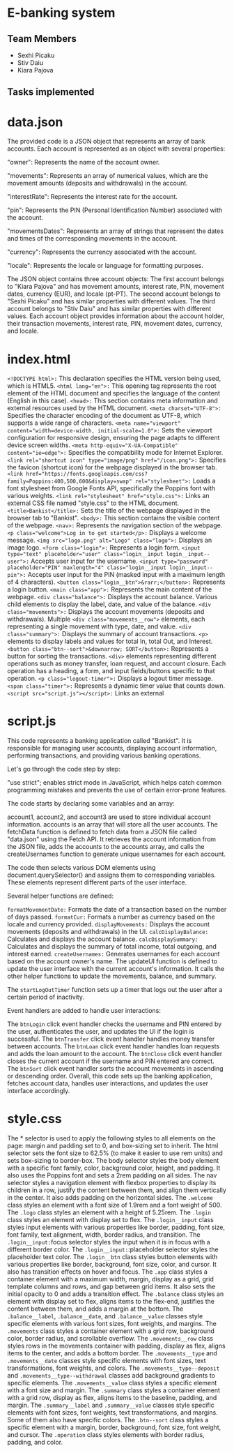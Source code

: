 # E-banking system

## Team Members

* Sexhi Picaku
* Stiv Daiu
* Kiara Pajova


## Tasks implemented

# data.json
The provided code is a JSON object that represents an array of bank accounts. Each account is represented as an object with several properties:

"owner": Represents the name of the account owner.

"movements": Represents an array of numerical values, which are the movement amounts (deposits and withdrawals) in the account.

"interestRate": Represents the interest rate for the account.

"pin": Represents the PIN (Personal Identification Number) associated with the account.

"movementsDates": Represents an array of strings that represent the dates and times of the corresponding movements in the account.

"currency": Represents the currency associated with the account.

"locale": Represents the locale or language for formatting purposes.

The JSON object contains three account objects:
The first account belongs to "Kiara Pajova" and has movement amounts, interest rate, PIN, movement dates, currency (EUR), and locale (pt-PT).
The second account belongs to "Sexhi Picaku" and has similar properties with different values.
The third account belongs to "Stiv Daiu" and has similar properties with different values.
Each account object provides information about the account holder, their transaction movements, interest rate, PIN, movement dates, currency, and locale.



# index.html

`<!DOCTYPE html>:` This declaration specifies the HTML version being used, which is HTML5.
`<html lang="en">:` This opening tag represents the root element of the HTML document and specifies the language of the content (English in this case).
`<head>:` This section contains meta information and external resources used by the HTML document.
`<meta charset="UTF-8">:` Specifies the character encoding of the document as UTF-8, which supports a wide range of characters.
`<meta name="viewport" content="width=device-width, initial-scale=1.0">:` Sets the viewport configuration for responsive design, ensuring the page adapts to different device screen widths.
`<meta http-equiv="X-UA-Compatible" content="ie=edge">:` Specifies the compatibility mode for Internet Explorer.
`<link rel="shortcut icon" type="image/png" href="/icon.png">:` Specifies the favicon (shortcut icon) for the webpage displayed in the browser tab.
`<link href="https://fonts.googleapis.com/css?family=Poppins:400,500,600&display=swap" rel="stylesheet">:` Loads a font stylesheet from Google Fonts API, specifically the Poppins font with various weights.
`<link rel="stylesheet" href="style.css">:` Links an external CSS file named "style.css" to the HTML document.
`<title>Bankist</title>:` Sets the title of the webpage displayed in the browser tab to "Bankist".
`<body>:` This section contains the visible content of the webpage.
`<nav>:` Represents the navigation section of the webpage.
`<p class="welcome">Log in to get started</p>:` Displays a welcome message.
`<img src="logo.png" alt="Logo" class="logo">:` Displays an image logo.
`<form class="login">:` Represents a login form.
`<input type="text" placeholder="user" class="login__input login__input--user">:` Accepts user input for the username.
`<input type="password" placeholder="PIN" maxlength="4" class="login__input login__input--pin">:` Accepts user input for the PIN (masked input with a maximum length of 4 characters).
`<button class="login__btn">&rarr;</button>:` Represents a login button.
`<main class="app">:` Represents the main content of the webpage.
`<div class="balance">:` Displays the account balance.
Various child elements to display the label, date, and value of the balance.
`<div class="movements">:` Displays the account movements (deposits and withdrawals).
Multiple `<div class="movements__row">` elements, each representing a single movement with type, date, and value.
`<div class="summary">:` Displays the summary of account transactions.
`<p>` elements to display labels and values for total In, total Out, and Interest.
`<button class="btn--sort">&downarrow; SORT</button>:` Represents a button for sorting the transactions.
`<div>` elements representing different operations such as money transfer, loan request, and account closure. Each operation has a heading, a form, and input fields/buttons specific to that operation.
`<p class="logout-timer">:` Displays a logout timer message.
`<span class="timer">:` Represents a dynamic timer value that counts down.
`<script src="script.js"></script>:` Links an external
  
  
  
  # script.js
  
  This code represents a banking application called "Bankist". It is responsible for managing user accounts, displaying account information, performing transactions, and providing various banking operations.

Let's go through the code step by step:

"use strict"; enables strict mode in JavaScript, which helps catch common programming mistakes and prevents the use of certain error-prone features.

The code starts by declaring some variables and an array:

account1, account2, and account3 are used to store individual account information.
accounts is an array that will store all the user accounts.
The fetchData function is defined to fetch data from a JSON file called "data.json" using the Fetch API. It retrieves the account information from the JSON file, adds the accounts to the accounts array, and calls the createUsernames function to generate unique usernames for each account.

The code then selects various DOM elements using document.querySelector() and assigns them to corresponding variables. These elements represent different parts of the user interface.

Several helper functions are defined:

`formatMovementDate:` Formats the date of a transaction based on the number of days passed.
`formatCur:` Formats a number as currency based on the locale and currency provided.
`displayMovements:` Displays the account movements (deposits and withdrawals) in the UI.
`calcDisplayBalance:` Calculates and displays the account balance.
`calcDisplaySummary:` Calculates and displays the summary of total income, total outgoing, and interest earned.
`createUsernames:` Generates usernames for each account based on the account owner's name.
The updateUI function is defined to update the user interface with the current account's information. It calls the other helper functions to update the movements, balance, and summary.

The `startLogOutTimer` function sets up a timer that logs out the user after a certain period of inactivity.

Event handlers are added to handle user interactions:

The `btnLogin` click event handler checks the username and PIN entered by the user, authenticates the user, and updates the UI if the login is successful.
The `btnTransfer` click event handler handles money transfer between accounts.
The `btnLoan` click event handler handles loan requests and adds the loan amount to the account.
The `btnClose` click event handler closes the current account if the username and PIN entered are correct.
The `btnSort` click event handler sorts the account movements in ascending or descending order.
Overall, this code sets up the banking application, fetches account data, handles user interactions, and updates the user interface accordingly.
  
  
  
 # style.css
  
  The * selector is used to apply the following styles to all elements on the page: margin and padding set to 0, and box-sizing set to inherit.
The html selector sets the font size to 62.5% (to make it easier to use rem units) and sets box-sizing to border-box.
The body selector styles the body element with a specific font family, color, background color, height, and padding. It also uses the Poppins font and sets a 2rem padding on all sides.
The nav selector styles a navigation element with flexbox properties to display its children in a row, justify the content between them, and align them vertically in the center. It also adds padding on the horizontal sides.
The `.welcome` class styles an element with a font size of 1.9rem and a font weight of 500.
The `.logo` class styles an element with a height of 5.25rem.
The `.login` class styles an element with display set to flex.
The `.login__input` class styles input elements with various properties like border, padding, font size, font family, text alignment, width, border radius, and transition.
The `.login__input:`focus selector styles the input when it is in focus with a different border color.
The `.login__input:`:placeholder selector styles the placeholder text color.
The `.login__btn` class styles button elements with various properties like border, background, font size, color, and cursor. It also has transition effects on hover and focus.
The `.app` class styles a container element with a maximum width, margin, display as a grid, grid template columns and rows, and gap between grid items. It also sets the initial opacity to 0 and adds a transition effect.
The `.balance` class styles an element with display set to flex, aligns items to the flex-end, justifies the content between them, and adds a margin at the bottom.
The `.balance__label`, `.balance__date`, and `.balance__value` classes style specific elements with various font sizes, font weights, and margins.
The `.movements` class styles a container element with a grid row, background color, border radius, and scrollable overflow.
The `.movements__row` class styles rows in the movements container with padding, display as flex, aligns items to the center, and adds a bottom border.
The `.movements__type` and `.movements__date` classes style specific elements with font sizes, text transformations, font weights, and colors.
The `.movements__type--deposit` and `.movements__type--withdrawal` classes add background gradients to specific elements.
The `.movements__value` class styles a specific element with a font size and margin.
The `.summary` class styles a container element with a grid row, display as flex, aligns items to the baseline, padding, and margin.
The `.summary__label` and `.summary__value` classes style specific elements with font sizes, font weights, text transformations, and margins. Some of them also have specific colors.
The `.btn--sort` class styles a specific element with a margin, border, background, font size, font weight, and cursor.
The `.operation` class styles elements with border radius, padding, and color.

  
  
  






